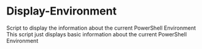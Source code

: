 # Display-Environment
Script to display the information about the current PowerShell Environment
This script just displays basic information about the current PowerShell Environment
